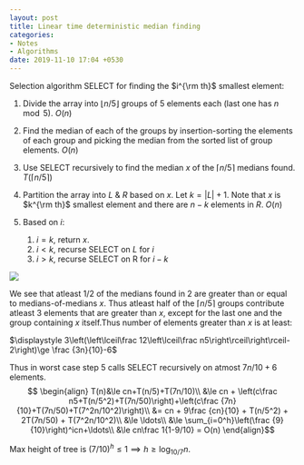 ```yaml
---
layout: post
title: Linear time deterministic median finding
categories:
- Notes
- Algorithms
date: 2019-11-10 17:04 +0530
---
```

Selection algorithm SELECT for finding the $i^{\rm th}$ smallest element:

1. Divide the array into $\lfloor n/5\rfloor$ groups of 5 elements each (last one has $n\mod 5$).  $O(n)$

2. Find the median of each of the groups by insertion-sorting the elements of each group and picking the median from the sorted list of group elements. $O(n)$

3. Use SELECT recursively to find the median $x$ of the $\lceil n/5\rceil$ medians found. $T(\lceil n/5\rceil)$

4. Partition the array into $L$ & $R$ based on $x$. Let $k=\vert L\vert  + 1$. Note that $x$ is $k^{\rm th}$ smallest element and there are $n-k$ elements in $R$. $O(n)$
5. Based on $i$:
    1.  $i=k$, return $x$.
    2. $i<k$, recurse SELECT on $L$ for $i$
    3. $i>k$, recurse SELECT on R for $i-k$

![]({{site.baseurl}}/images/mom.png)

We see that atleast $1/2$ of the medians found in 2 are greater than or equal to medians-of-medians $x$. Thus atleast half of the $\lceil n/5\rceil$ groups contribute atleast 3 elements that are greater than $x$, except for the last one and the group containing $x$ itself.Thus number of elements greater than $x$ is at least:

$\displaystyle 3\left(\left\lceil\frac 12\left\lceil\frac n5\right\rceil\right\rceil-2\right)\ge \frac {3n}{10}-6$

Thus in worst case step 5 calls SELECT recursively on atmost $7n/10+6$ elements.  $$
\begin{align}
T(n)&\le cn+T(n/5)+T(7n/10)\\
&\le cn + \left(c\frac n5+T(n/5^2)+T(7n/50)\right)+\left(c\frac {7n}{10}+T(7n/50)+T(7^2n/10^2)\right)\\
&= cn + 9\frac {cn}{10} + T(n/5^2) + 2T(7n/50) + T(7^2n/10^2)\\
&\le \ldots\\
&\le \sum_{i=0^h}\left(\frac {9}{10}\right)^icn+\ldots\\
&\le cn\frac 1{1-9/10} = O(n)
\end{align}$$

Max height of tree is $(7/10)^h\le 1\implies h\ge \log_{10/7}n$.

